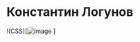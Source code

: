 # Константин Логунов
!(CSS)[![image](https://github.com/kotevega/kotevega/assets/120304580/9eb38b9b-6a0f-45a2-868b-e007bdd4350d)
]
